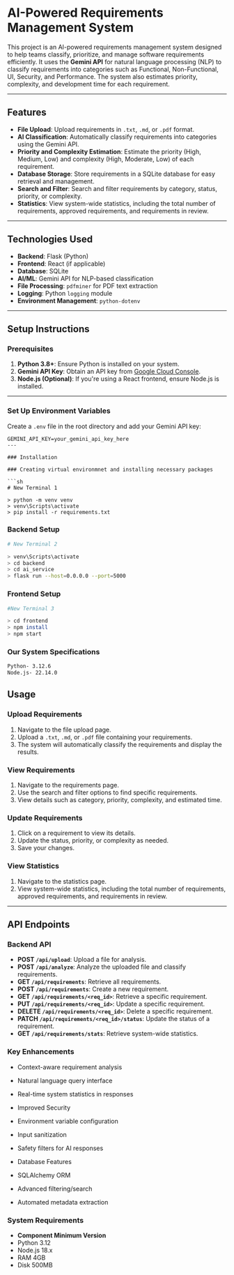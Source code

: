 # AI-Powered Requirements Management System

This project is an AI-powered requirements management system designed to help teams classify, prioritize, and manage software requirements efficiently. It uses the **Gemini API** for natural language processing (NLP) to classify requirements into categories such as Functional, Non-Functional, UI, Security, and Performance. The system also estimates priority, complexity, and development time for each requirement.

---

## Features

- **File Upload**: Upload requirements in `.txt`, `.md`, or `.pdf` format.
- **AI Classification**: Automatically classify requirements into categories using the Gemini API.
- **Priority and Complexity Estimation**: Estimate the priority (High, Medium, Low) and complexity (High, Moderate, Low) of each requirement.
- **Database Storage**: Store requirements in a SQLite database for easy retrieval and management.
- **Search and Filter**: Search and filter requirements by category, status, priority, or complexity.
- **Statistics**: View system-wide statistics, including the total number of requirements, approved requirements, and requirements in review.

---

## Technologies Used

- **Backend**: Flask (Python)
- **Frontend**: React (if applicable)
- **Database**: SQLite
- **AI/ML**: Gemini API for NLP-based classification
- **File Processing**: `pdfminer` for PDF text extraction
- **Logging**: Python `logging` module
- **Environment Management**: `python-dotenv`

---

## Setup Instructions

### Prerequisites

1. **Python 3.8+**: Ensure Python is installed on your system.
2. **Gemini API Key**: Obtain an API key from [Google Cloud Console](https://console.cloud.google.com/).
3. **Node.js (Optional)**: If you're using a React frontend, ensure Node.js is installed.

---
### Set Up Environment Variables
Create a `.env` file in the root directory and add your Gemini API key:

```env
GEMINI_API_KEY=your_gemini_api_key_here
---

### Installation

### Creating virtual environmnet and installing necessary packages

```sh
# New Terminal 1   

> python -m venv venv
> venv\Scripts\activate
> pip install -r requirements.txt
```
### Backend Setup

```sh
# New Terminal 2

> venv\Scripts\activate
> cd backend
> cd ai_service
> flask run --host=0.0.0.0 --port=5000
```

### Frontend Setup

```sh
#New Terminal 3

> cd frontend
> npm install
> npm start
```
### Our System Specifications
```sh
Python- 3.12.6
Node.js- 22.14.0
```
## Usage

### Upload Requirements
1. Navigate to the file upload page.
2. Upload a `.txt`, `.md`, or `.pdf` file containing your requirements.
3. The system will automatically classify the requirements and display the results.

### View Requirements
1. Navigate to the requirements page.
2. Use the search and filter options to find specific requirements.
3. View details such as category, priority, complexity, and estimated time.

### Update Requirements
1. Click on a requirement to view its details.
2. Update the status, priority, or complexity as needed.
3. Save your changes.

### View Statistics
1. Navigate to the statistics page.
2. View system-wide statistics, including the total number of requirements, approved requirements, and requirements in review.

---

## API Endpoints

### Backend API
- **POST `/api/upload`**: Upload a file for analysis.
- **POST `/api/analyze`**: Analyze the uploaded file and classify requirements.
- **GET `/api/requirements`**: Retrieve all requirements.
- **POST `/api/requirements`**: Create a new requirement.
- **GET `/api/requirements/<req_id>`**: Retrieve a specific requirement.
- **PUT `/api/requirements/<req_id>`**: Update a specific requirement.
- **DELETE `/api/requirements/<req_id>`**: Delete a specific requirement.
- **PATCH `/api/requirements/<req_id>/status`**: Update the status of a requirement.
- **GET `/api/requirements/stats`**: Retrieve system-wide statistics.

### Key Enhancements

- Context-aware requirement analysis

- Natural language query interface

- Real-time system statistics in responses

- Improved Security

- Environment variable configuration

- Input sanitization

- Safety filters for AI responses

- Database Features

- SQLAlchemy ORM

- Advanced filtering/search

- Automated metadata extraction

### System Requirements
- **Component	Minimum Version**
- Python	3.12
- Node.js	18.x
- RAM	4GB
- Disk	500MB



